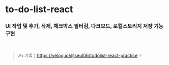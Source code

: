 # to-do-list-react
### UI 작업 및 추가, 삭제, 체크박스 필터링, 다크모드, 로컬스토리지 저장 기능구현

<br>

> ✍️ 기록 ) https://velog.io/@seul06/todolist-react-practice ✨
